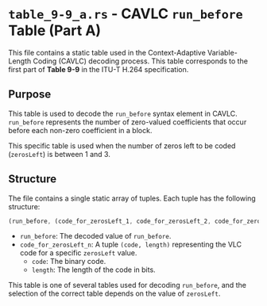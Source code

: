 # `table_9-9_a.rs` - CAVLC `run_before` Table (Part A)

This file contains a static table used in the Context-Adaptive Variable-Length Coding (CAVLC) decoding process. This table corresponds to the first part of **Table 9-9** in the ITU-T H.264 specification.

## Purpose

This table is used to decode the `run_before` syntax element in CAVLC. `run_before` represents the number of zero-valued coefficients that occur before each non-zero coefficient in a block.

This specific table is used when the number of zeros left to be coded (`zerosLeft`) is between 1 and 3.

## Structure

The file contains a single static array of tuples. Each tuple has the following structure:

```rust
(run_before, (code_for_zerosLeft_1, code_for_zerosLeft_2, code_for_zerosLeft_3))
```

- `run_before`: The decoded value of `run_before`.
- `code_for_zerosLeft_n`: A tuple `(code, length)` representing the VLC code for a specific `zerosLeft` value.
  - `code`: The binary code.
  - `length`: The length of the code in bits.

This table is one of several tables used for decoding `run_before`, and the selection of the correct table depends on the value of `zerosLeft`.
